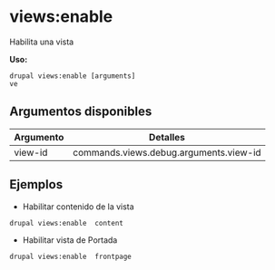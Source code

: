 # views:enable
Habilita una vista

**Uso:**
```
drupal views:enable [arguments]
ve
```

## Argumentos disponibles
Argumento | Detalles
---------|-------------
view-id | commands.views.debug.arguments.view-id

## Ejemplos
* Habilitar contenido de la vista
```
drupal views:enable  content
```
* Habilitar vista de Portada
```
drupal views:enable  frontpage
```
